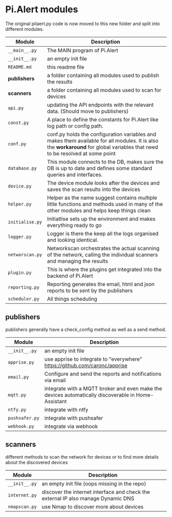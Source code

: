 # Pi.Alert modules

The original pilaert.py code is now moved to this new folder and split into different modules.

| Module | Description |
|--------|-----------|
|```__main__.py```| The MAIN program of Pi.Alert|
|```__init__.py```| an empty init file|
|```README.md```| this readme file|
|**publishers**| a folder containing all modules used to publish the results|
|**scanners**| a folder containing all modules used to scan for devices |
|```api.py```| updating the API endpoints with the relevant data. (Should move to publishers)|
|```const.py```| A place to define the constants for Pi.Alert like log path or config path.|
|```conf.py```| conf.py holds the configuration variables and makes them available for all modules. It is also the <b>workaround</b> for global variables that need to be resolved at some point|
|```database.py```| This module connects to the DB, makes sure the DB is up to date and defines some standard queries and interfaces. |
|```device.py```| The device module looks after the devices and saves the scan results into the devices |
|```helper.py```| Helper as the name suggest contains multiple little functions and methods used in many of the other modules and helps keep things clean |
|```initialise.py```| Initiatlise sets up the environment and makes everything ready to go |
|```logger.py```| Logger is there the keep all the logs organised and looking identical. |
|```networscan.py```| Networkscan orchestrates the actual scanning of the network, calling the individual scanners and managing the results |
|```plugin.py```| This is where the plugins get integrated into the backend of Pi.Alert |
|```reporting.py```| Reporting generates the email, html and json reports to be sent by the publishers |
|```scheduler.py```| All things scheduling |

## publishers
publishers generally have a check_config method as well as a send method.

| Module | Description |
|--------|-----------|
|```__init__.py```| an empty init file|
|```apprise.py```| use apprise to integrate to "everywhere" https://github.com/caronc/apprise |
|```email.py```| Configure and send the reports and notifications via email |
|```mqtt.py```| integrate with a MQTT broker and even make the devices automatically discoverable in Home-Assistant |
|```ntfy.py```| integrate with ntfy |
|```pushsafer.py```| integrate with pushsafer |
|```webhook.py```| integrate via webhook |

## scanners
different methods to scan the network for devices or to find more details about the discovered devices

| Module | Description |
|--------|-----------|
|```__init__.py```| an empty init file (oops missing in the repo)|
|```internet.py```| discover the internet interface and check the external IP also manage Dynamic DNS |
|```nmapscan.py```| use Nmap to discover more about devices |

